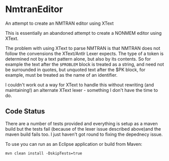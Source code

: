 # NmtranEditor
An attempt to create an NMTRAN editor using XText

This is essentially an abandoned attempt to create a NONMEM editor using XText.

The problem with using XText to parse NMTRAN is that NMTRAN does not follow the convensions the XText/Antlr Lexer expects.
The type of a token is determined not by a text pattern alone, but also by its contents.  So for example the text after the
`$PROBLEM` block is treated as a string, and need not be surrounded in quotes, but unquoted text after the $PK block, for example,
must be treated as the name of an identifier.

I couldn't work out a way for XText to handle this without rewriting 
(and maintaining!) an alternate XText lexer - something I don't have the time to do.

## Code Status

There are a number of tests provided and everything is setup as a maven build but the tests fail (because of the lexer issue
described above)and the maven build fails too.  I just haven't got round to fixing the depednecy issue.

To use you can run as an Eclipse application or build from Maven:

```
mvn clean install -DskipTests=true
```

